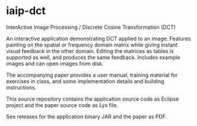 # iaip-dct
InterActive Image Processing / Discrete Cosine Transformation (DCT)

An interactive application demonstrating DCT applied to an image. Features painting on the spatial or frequency domain matrix while giving instant visual feedback in the other domain. Editing the matrices as tables is supported as well, and produces the same feedback. Includes example images and can open images from disk.

The accompanying paper provides a user manual, training material for exercises in class, and some implementation details and building instructions.

This source repository contains the application source code as Eclipse project and the paper source code as Lyx file.

See releases for the application binary JAR and the paper as PDF.
